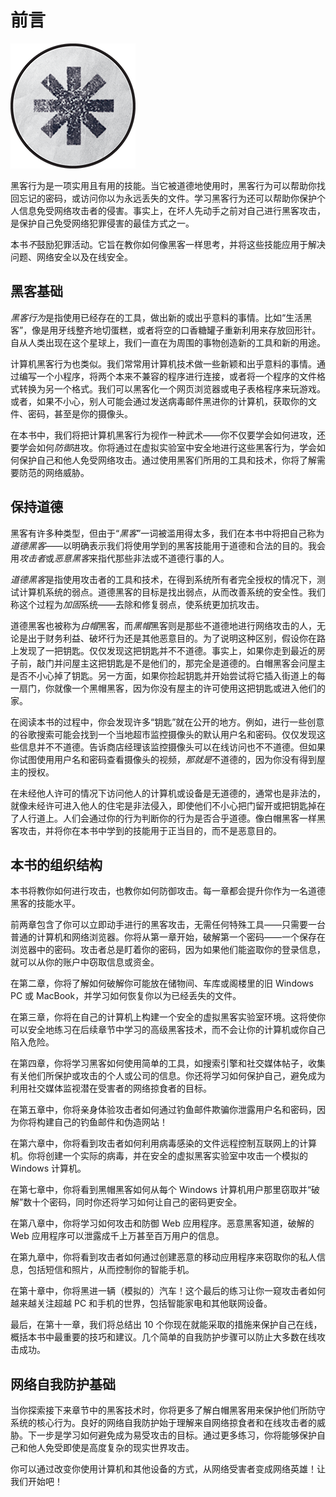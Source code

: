 # 前言

![](img/chapterart.png)

黑客行为是一项实用且有用的技能。当它被道德地使用时，黑客行为可以帮助你找回忘记的密码，或访问你以为永远丢失的文件。学习黑客行为还可以帮助你保护个人信息免受网络攻击者的侵害。事实上，在坏人先动手之前对自己进行黑客攻击，是保护自己免受网络犯罪侵害的最佳方式之一。

本书*不*鼓励犯罪活动。它旨在教你如何像黑客一样思考，并将这些技能应用于解决问题、网络安全以及在线安全。

## 黑客基础

*黑客行为*是指使用已经存在的工具，做出新的或出乎意料的事情。比如“生活黑客”，像是用牙线整齐地切蛋糕，或者将空的口香糖罐子重新利用来存放回形针。自从人类出现在这个星球上，我们一直在为周围的事物创造新的工具和新的用途。

计算机黑客行为也类似。我们常常用计算机技术做一些新颖和出乎意料的事情。通过编写一个小程序，将两个本来不兼容的程序进行连接，或者将一个程序的文件格式转换为另一个格式。我们可以黑客化一个网页浏览器或电子表格程序来玩游戏。或者，如果不小心，别人可能会通过发送病毒邮件黑进你的计算机，获取你的文件、密码，甚至是你的摄像头。

在本书中，我们将把计算机黑客行为视作一种武术——你不仅要学会如何进攻，还要学会如何*防御*进攻。你将通过在虚拟实验室中安全地进行这些黑客行为，学会如何保护自己和他人免受网络攻击。通过使用黑客们所用的工具和技术，你将了解需要防范的网络威胁。

## 保持道德

黑客有许多种类型，但由于“*黑客*”一词被滥用得太多，我们在本书中将把自己称为*道德黑客*——以明确表示我们将使用学到的黑客技能用于道德和合法的目的。我会用*攻击者*或*恶意黑客*来指代那些非法或不道德行事的人。

*道德黑客*是指使用攻击者的工具和技术，在得到系统所有者完全授权的情况下，测试计算机系统的弱点。道德黑客的目标是找出弱点，从而改善系统的安全性。我们称这个过程为*加固*系统——去除和修复弱点，使系统更加抗攻击。

道德黑客也被称为*白帽*黑客，而*黑帽*黑客则是那些不道德地进行网络攻击的人，无论是出于财务利益、破坏行为还是其他恶意目的。为了说明这种区别，假设你在路上发现了一把钥匙。仅仅发现这把钥匙并不不道德。事实上，如果你走到最近的房子前，敲门并问屋主这把钥匙是不是他们的，那完全是道德的。白帽黑客会问屋主是否不小心掉了钥匙。另一方面，如果你捡起钥匙并开始尝试将它插入街道上的每一扇门，你就像一个黑帽黑客，因为你没有屋主的许可使用这把钥匙或进入他们的家。

在阅读本书的过程中，你会发现许多“钥匙”就在公开的地方。例如，进行一些创意的谷歌搜索可能会找到一个当地超市监控摄像头的默认用户名和密码。仅仅发现这些信息并不不道德。告诉商店经理该监控摄像头可以在线访问也不不道德。但如果你试图使用用户名和密码查看摄像头的视频，*那就是*不道德的，因为你没有得到屋主的授权。

在未经他人许可的情况下访问他人的计算机或设备是无道德的，通常也是非法的，就像未经许可进入他人的住宅是非法侵入，即使他们不小心把门留开或把钥匙掉在了人行道上。人们会通过你的行为判断你的行为是否合乎道德。像白帽黑客一样黑客攻击，并将你在本书中学到的技能用于正当目的，而不是恶意目的。

## 本书的组织结构

本书将教你如何进行攻击，也教你如何防御攻击。每一章都会提升你作为一名道德黑客的技能水平。

前两章包含了你可以立即动手进行的黑客攻击，无需任何特殊工具——只需要一台普通的计算机和网络浏览器。你将从第一章开始，破解第一个密码——一个保存在浏览器中的密码。攻击者总是盯着你的密码，因为如果他们能盗取你的登录信息，就可以从你的账户中窃取信息或资金。

在第二章，你将了解如何破解你可能放在储物间、车库或阁楼里的旧 Windows PC 或 MacBook，并学习如何恢复你以为已经丢失的文件。

在第三章，你将在自己的计算机上构建一个安全的虚拟黑客实验室环境。这将使你可以安全地练习在后续章节中学习的高级黑客技术，而不会让你的计算机或你自己陷入危险。

在第四章，你将学习黑客如何使用简单的工具，如搜索引擎和社交媒体帖子，收集有关他们所保护或攻击的个人或公司的信息。你还将学习如何保护自己，避免成为利用社交媒体监视潜在受害者的网络掠食者的目标。

在第五章中，你将亲身体验攻击者如何通过钓鱼邮件欺骗你泄露用户名和密码，因为你将构建自己的钓鱼邮件和伪造网站！

在第六章中，你将看到攻击者如何利用病毒感染的文件远程控制互联网上的计算机。你将创建一个实际的病毒，并在安全的虚拟黑客实验室中攻击一个模拟的 Windows 计算机。

在第七章中，你将看到黑帽黑客如何从每个 Windows 计算机用户那里窃取并“破解”数十个密码，同时你还将学习如何让自己的密码更安全。

在第八章中，你将学习如何攻击和防御 Web 应用程序。恶意黑客知道，破解的 Web 应用程序可以泄露成千上万甚至百万用户的信息。

在第九章中，你将看到攻击者如何通过创建恶意的移动应用程序来窃取你的私人信息，包括短信和照片，从而控制你的智能手机。

在第十章中，你将黑进一辆（模拟的）汽车！这个最后的练习让你一窥攻击者如何越来越关注超越 PC 和手机的世界，包括智能家电和其他联网设备。

最后，在第十一章，我们将总结出 10 个你现在就能采取的措施来保护自己在线，概括本书中最重要的技巧和建议。几个简单的自我防护步骤可以防止大多数在线攻击成功。

## 网络自我防护基础

当你探索接下来章节中的黑客技术时，你将更多了解白帽黑客用来保护他们所防守系统的核心行为。良好的网络自我防护始于理解来自网络掠食者和在线攻击者的威胁。下一步是学习如何避免成为易受攻击的目标。通过更多练习，你将能够保护自己和他人免受即使是高度复杂的现实世界攻击。

你可以通过改变你使用计算机和其他设备的方式，从网络受害者变成网络英雄！让我们开始吧！
